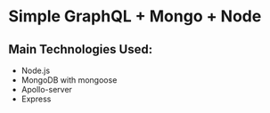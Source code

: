 # Simple GraphQL + Mongo + Node

## Main Technologies Used:
* Node.js
* MongoDB with mongoose
* Apollo-server
* Express
